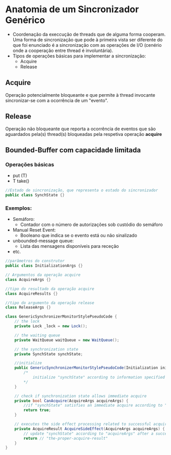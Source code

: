 # Anatomia de um Sincronizador Genérico

- Coordenação da execcução de threads que de alguma forma cooperam. Uma forma de sincronização que pode à primeira vista ser diferente do que foi enunciado  é a sincronização com as operações de I/O (cenério onde a cooperação entre thread é involuntária).
- Tipos de operações básicas para implementar a sincronização:
    - Acquire
    - Release

## Acquire
Operação potencialmente bloqueante e que permite à thread invocante sincronizar-se com a ocorrência de um "evento".

## Release
Operação não bloqueante que reporta a ocorrência de eventos que são aguardados pela(s) thread(s) bloqueadas pela respetiva operação **acquire**

## Bounded-Buffer com capacidade limitada
### Operações básicas
- put (T)
- T take()

```java
//Estado de sincronização, que representa o estado do sincronizador
public class SynchState {}
```

### Exemplos:
- Semáforo:
    - Contador com o número de autorizações sob custódio do semáforo
- Manual Reset Event:
    - Booleano que indica se o evento está ou não sinalizado
- unbounded-message queue:
    - Lista das mensagens disponíveis para receção
- etc.

```c#
//parâmetros do construtor
public class InitializationArgs {}

// Argumentos da operação acquire
class AcquireArgs {}

//tipo do resultado da operação acquire
class AcquireResults {}

//tipo do argumento da operação release
class ReleaseArgs {}

class GenericSynchronizerMonitorStylePseudoCode {
    // the lock
    private Lock _lock = new Lock();

    // the waiting queue
    private WaitQueue waitQueue = new WaitQueue();

    // the synchronization state
    private SynchState synchState;

    //initialize
    public GenericSynchronizerMonitorStylePseudoCode(Initialization initialState){
        /*
            initialize "synchState" according to information specified by "inititialState"
        */
    } 

    // check if synchronization state allows immediate acquire
    private bool CanAcquire(AcquireArgs acquireArgs) {
        //if "synchState" satisfies an immediate acquire according to "acquireArgs"
        return true;
    }

    // executes the side effect processing related to successful acquire
    private AcquireResult AcquireSideEffect(AcquireArgs acquireArgs) {
        // update "synchState" according to "acquireArgs" after a successful acquire
        return // "the-proper-acquire-result"
    }
}
```

